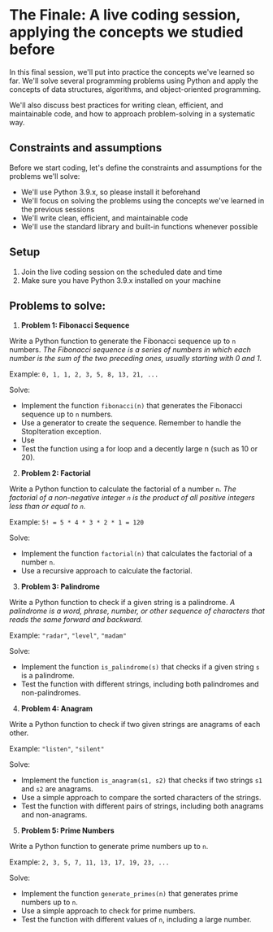 # The Finale: A live coding session, applying the concepts we studied before

In this final session, we'll put into practice the concepts we've learned so far. We'll solve several programming problems using Python and apply the concepts of data structures, algorithms, and object-oriented programming.

We'll also discuss best practices for writing clean, efficient, and maintainable code, and how to approach problem-solving in a systematic way.

## Constraints and assumptions

Before we start coding, let's define the constraints and assumptions for the problems we'll solve:

- We'll use Python 3.9.x, so please install it beforehand
- We'll focus on solving the problems using the concepts we've learned in the previous sessions
- We'll write clean, efficient, and maintainable code
- We'll use the standard library and built-in functions whenever possible

## Setup

1. Join the live coding session on the scheduled date and time
2. Make sure you have Python 3.9.x installed on your machine

## Problems to solve:

1. **Problem 1: Fibonacci Sequence**

Write a Python function to generate the Fibonacci sequence up to `n` numbers.
_The Fibonacci sequence is a series of numbers in which each number is the sum of the two preceding ones, usually starting with 0 and 1._

Example: `0, 1, 1, 2, 3, 5, 8, 13, 21, ...`

Solve:
- Implement the function `fibonacci(n)` that generates the Fibonacci sequence up to `n` numbers.
- Use a generator to create the sequence. Remember to handle the StopIteration exception.
- Use 
- Test the function using a for loop and a decently large n (such as 10 or 20).

2. **Problem 2: Factorial**

Write a Python function to calculate the factorial of a number `n`.
_The factorial of a non-negative integer `n` is the product of all positive integers less than or equal to `n`._

Example: `5! = 5 * 4 * 3 * 2 * 1 = 120`

Solve:
- Implement the function `factorial(n)` that calculates the factorial of a number `n`.
- Use a recursive approach to calculate the factorial.

3. **Problem 3: Palindrome**

Write a Python function to check if a given string is a palindrome.
_A palindrome is a word, phrase, number, or other sequence of characters that reads the same forward and backward._

Example: `"radar"`, `"level"`, `"madam"`

Solve:
- Implement the function `is_palindrome(s)` that checks if a given string `s` is a palindrome.
- Test the function with different strings, including both palindromes and non-palindromes.

4. **Problem 4: Anagram**

Write a Python function to check if two given strings are anagrams of each other.

Example: `"listen"`, `"silent"`

Solve:
- Implement the function `is_anagram(s1, s2)` that checks if two strings `s1` and `s2` are anagrams.
- Use a simple approach to compare the sorted characters of the strings.
- Test the function with different pairs of strings, including both anagrams and non-anagrams.

5. **Problem 5: Prime Numbers**

Write a Python function to generate prime numbers up to `n`.

Example: `2, 3, 5, 7, 11, 13, 17, 19, 23, ...`

Solve:
- Implement the function `generate_primes(n)` that generates prime numbers up to `n`.
- Use a simple approach to check for prime numbers.
- Test the function with different values of `n`, including a large number.

